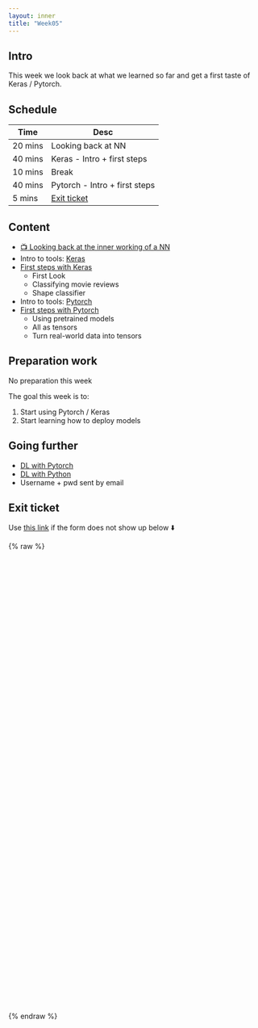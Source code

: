 ```yaml
---
layout: inner
title: "Week05"
---
```



## Intro

This week we look back at what we learned so far and get a first taste of Keras / Pytorch.

## Schedule

|Time         |Desc                                      |
|---          |---                                       |
|20 mins      | Looking back at NN                       |
|40 mins      | Keras - Intro + first steps              |
|10 mins      | Break                                    |
|40 mins      | Pytorch - Intro + first steps            |
|5 mins       | [Exit ticket](#exit-ticket)              |


## Content

* [:tv: Looking back at the inner working of a NN](https://digitalideation.github.io/digcre_h2101/slides/intro_part02.html)
* Intro to tools: [Keras](https://keras.io/)
* [First steps with Keras](https://github.com/digitalideation/digcre_h2101/tree/master/samples/week02)
    * First Look
    * Classifying movie reviews
    * Shape classifier
* Intro to tools: [Pytorch](https://pytorch.org/)
* [First steps with Pytorch](https://github.com/digitalideation/digcre_h2101/tree/master/samples/week02)
    * Using pretrained models
    * All as tensors
    * Turn real-world data into tensors


## Preparation work

No preparation this week

The goal this week is to: 
1) Start using Pytorch  / Keras
2) Start learning how to deploy models


## Going further

* [DL with Pytorch](https://www.manning.com/books/deep-learning-with-pytorch)
* [DL with Python](https://www.manning.com/books/deep-learning-with-python)
* Username + pwd sent by email

## Exit ticket

Use [this link]() if the form does not show up below :arrow_down:

{% raw %}
<iframe src="" width="100%" height="900" frameborder="0" marginheight="0" marginwidth="0" frameborder="no">Loading…</iframe>
{% endraw %}
